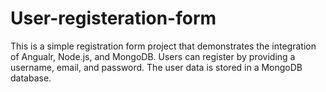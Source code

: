 # User-registeration-form
This is a simple registration form project that demonstrates the integration of Angualr, Node.js, and MongoDB. Users can register by providing a username, email, and password. The user data is stored in a MongoDB database.
